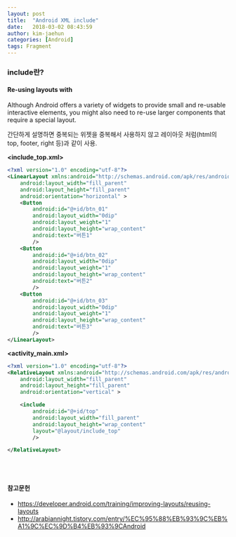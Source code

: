 ```yaml
---
layout: post
title:  "Android XML include"
date:   2018-03-02 08:43:59
author: kim-jaehun
categories: [Android]
tags: Fragment
---
```


### include란?

#### Re-using layouts with <include/>
Although Android offers a variety of widgets to provide small and re-usable interactive elements, you might also need to re-use larger components that require a special layout.

간단하게 설명하면 중복되는 위젯을 중복해서 사용하지 않고 레이아웃 처럼(html의 top, footer, right 등)과 같이 사용.

<b><include_top.xml></b>
```xml
<?xml version="1.0" encoding="utf-8"?>
<LinearLayout xmlns:android="http://schemas.android.com/apk/res/android"
    android:layout_width="fill_parent"
    android:layout_height="fill_parent"
    android:orientation="horizontal" >
    <Button
        android:id="@+id/btn_01"
        android:layout_width="0dip"
        android:layout_weight="1"
        android:layout_height="wrap_content"
        android:text="버튼1"
        />
    <Button
        android:id="@+id/btn_02"
        android:layout_width="0dip"
        android:layout_weight="1"
        android:layout_height="wrap_content"
        android:text="버튼2"  
        />
    <Button
        android:id="@+id/btn_03"
        android:layout_width="0dip"
        android:layout_weight="1"  
        android:layout_height="wrap_content"
        android:text="버튼3"
        />
</LinearLayout>
```
<b><activity_main.xml></b>
```xml
<?xml version="1.0" encoding="utf-8"?>
<RelativeLayout xmlns:android="http://schemas.android.com/apk/res/android"
    android:layout_width="fill_parent"
    android:layout_height="fill_parent"
    android:orientation="vertical" >

    <include
        android:id="@+id/top"
        android:layout_width="fill_parent"
        android:layout_height="wrap_content"
        layout="@layout/include_top"
        />

</RelativeLayout>
```

<br><br>
#### 참고문헌
* https://developer.android.com/training/improving-layouts/reusing-layouts
* http://arabiannight.tistory.com/entry/%EC%95%88%EB%93%9C%EB%A1%9C%EC%9D%B4%EB%93%9CAndroid
